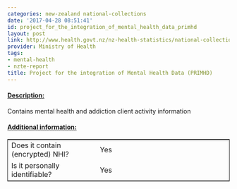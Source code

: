 ```yaml
---
categories: new-zealand national-collections
date: '2017-04-28 08:51:41'
id: project_for_the_integration_of_mental_health_data_primhd
layout: post
link: http://www.health.govt.nz/nz-health-statistics/national-collections-and-surveys/collections/primhd-mental-health-data
provider: Ministry of Health
tags:
- mental-health
- nzte-report
title: Project for the integration of Mental Health Data (PRIMHD)
---
```



 <h4> <u>Description:</u> </h4>
Contains mental health and addiction client activity information
 <h4> <u>Additional information:</u> </h4>
 <table style="border: 1px solid">
 <tr> <td width="40%"> Does it contain (encrypted) NHI? </td> <td>Yes</td> </tr>
 <tr> <td width="40%"> Is it personally identifiable? </td> <td>Yes</td> </tr>
 </table>
